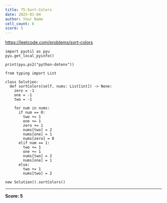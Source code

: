 ```yaml
---
title: 75-Sort-Colors
date: 2025-01-04
author: Your Name
cell_count: 6
score: 5
---
```


https://leetcode.com/problems/sort-colors


```
import pyutil as pyu
pyu.get_local_pyinfo()
```


```
print(pyu.ps2("python-dotenv"))
```


```
from typing import List
```


```
class Solution:
  def sortColors(self, nums: List[int]) -> None:
    zero = -1
    one = -1
    two = -1

    for num in nums:
      if num == 0:
        two += 1
        one += 1
        zero += 1
        nums[two] = 2
        nums[one] = 1
        nums[zero] = 0
      elif num == 1:
        two += 1
        one += 1
        nums[two] = 2
        nums[one] = 1
      else:
        two += 1
        nums[two] = 2
```


```
new Solution().sortColors()
```


---
**Score: 5**